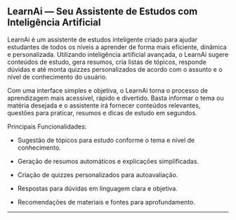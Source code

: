 ## LearnAi — Seu Assistente de Estudos com Inteligência Artificial
LearnAi é um assistente de estudos inteligente criado para ajudar estudantes de todos os níveis a aprender de forma mais eficiente, dinâmica e personalizada. Utilizando inteligência artificial avançada, o LearnAi sugere conteúdos de estudo, gera resumos, cria listas de tópicos, responde dúvidas e até monta quizzes personalizados de acordo com o assunto e o nível de conhecimento do usuário.

Com uma interface simples e objetiva, o LearnAi torna o processo de aprendizagem mais acessível, rápido e divertido. Basta informar o tema ou matéria desejada e o assistente irá fornecer conteúdos relevantes, questões para praticar, resumos e dicas de estudo em segundos.

Principais Funcionalidades:
- Sugestão de tópicos para estudo conforme o tema e nível de conhecimento.

- Geração de resumos automáticos e explicações simplificadas.

- Criação de quizzes personalizados para autoavaliação.

- Respostas para dúvidas em linguagem clara e objetiva.

- Recomendações de materiais e fontes para aprofundamento.

****